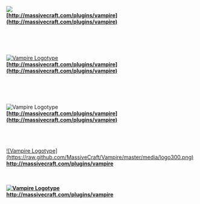 [<img src="https://raw.github.com/MassiveCraft/Vampire/master/media/logo300.png">](http://massivecraft.com/plugins/vampire)
<br>
<b>[http://massivecraft.com/plugins/vampire](http://massivecraft.com/plugins/vampire)</b>

<br>
<br>
<br>

[![Vampire Logotype](https://raw.github.com/MassiveCraft/Vampire/master/media/logo300.png)](http://massivecraft.com/plugins/vampire)<br>
<b>[http://massivecraft.com/plugins/vampire](http://massivecraft.com/plugins/vampire)</b>

<br>
<br>
<br>

![Vampire Logotype](https://raw.github.com/MassiveCraft/Vampire/master/media/logo300.png)
<br>
<b>[http://massivecraft.com/plugins/vampire](http://massivecraft.com/plugins/vampire)</b>


<br>
<br>
<br>

<a href="http://massivecraft.com/plugins/vampire">
![Vampire Logotype](https://raw.github.com/MassiveCraft/Vampire/master/media/logo300.png)<br>
<b>http://massivecraft.com/plugins/vampire</b></a>


<br>
<br>
<br>

<a href="http://massivecraft.com/plugins/vampire"><b>
![Vampire Logotype](https://raw.github.com/MassiveCraft/Vampire/master/media/logo300.png)<br>
http://massivecraft.com/plugins/vampire
</b></a>